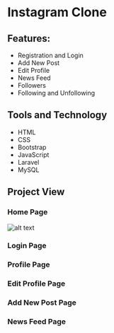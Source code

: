 # Instagram Clone

## Features:
   - Registration and Login
   - Add New Post
   - Edit Profile
   - News Feed
   - Followers
   - Following and Unfollowing
   
## Tools and Technology
  - HTML
  - CSS
  - Bootstrap
  - JavaScript
  - Laravel
  - MySQL
  
## Project View
### Home Page
   ![alt text](https://github.com/forhadict/instagram/blob/main/instagram_image/registration.PNG?raw=true)
### Login Page

### Profile Page

### Edit Profile Page

### Add New Post Page

### News Feed Page
